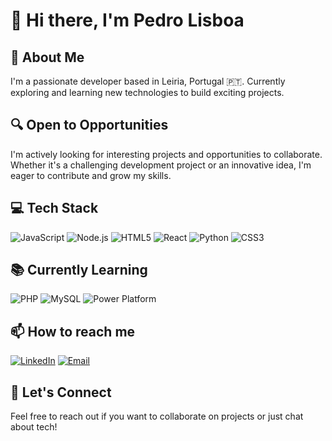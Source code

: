 # 👋 Hi there, I'm Pedro Lisboa

## 🚀 About Me
I'm a passionate developer based in Leiria, Portugal 🇵🇹. Currently exploring and learning new technologies to build exciting projects.

## 🔍 Open to Opportunities
I'm actively looking for interesting projects and opportunities to collaborate. Whether it's a challenging development project or an innovative idea, I'm eager to contribute and grow my skills.

## 💻 Tech Stack
![JavaScript](https://img.shields.io/badge/JavaScript-F7DF1E?style=for-the-badge&logo=javascript&logoColor=black)
![Node.js](https://img.shields.io/badge/Node.js-43853D?style=for-the-badge&logo=node.js&logoColor=white)
![HTML5](https://img.shields.io/badge/HTML5-E34F26?style=for-the-badge&logo=html5&logoColor=white)
![React](https://img.shields.io/badge/React-20232A?style=for-the-badge&logo=react&logoColor=61DAFB)
![Python](https://img.shields.io/badge/Python-3776AB?style=for-the-badge&logo=python&logoColor=white)
![CSS3](https://img.shields.io/badge/CSS3-1572B6?style=for-the-badge&logo=css3&logoColor=white)

## 📚 Currently Learning
![PHP](https://img.shields.io/badge/PHP-777BB4?style=for-the-badge&logo=php&logoColor=white)
![MySQL](https://img.shields.io/badge/MySQL-4479A1?style=for-the-badge&logo=mysql&logoColor=white)
![Power Platform](https://img.shields.io/badge/Power_Platform-742774?style=for-the-badge&logo=microsoft&logoColor=white)

## 📫 How to reach me
[![LinkedIn](https://img.shields.io/badge/LinkedIn-0077B5?style=for-the-badge&logo=linkedin&logoColor=white)](https://www.linkedin.com/in/ped-man-lisboa/)
[![Email](https://img.shields.io/badge/Email-D14836?style=for-the-badge&logo=gmail&logoColor=white)](mailto:pedrolisboa888@gmail.com)

## 🤝 Let's Connect
Feel free to reach out if you want to collaborate on projects or just chat about tech!
